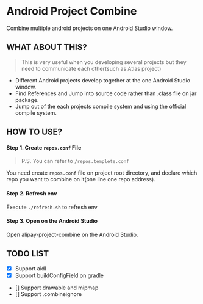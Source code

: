 # Android Project Combine

Combine multiple android projects on one Android Studio window.

## WHAT ABOUT THIS?

> This is very useful when you developing several projects but they need to communicate each other(such as Atlas project)

- Different Android projects develop together at the one Android Studio window.
- Find References and Jump into source code rather than .class file on jar package.
- Jump out of the each projects compile system and using the official compile system.

## HOW TO USE?

#### Step 1. Create `repos.conf` File

> P.S. You can refer to `/repos.templete.conf`

You need create `repos.conf` file on project root directory, and declare which repo you want to combine on it(one line one repo address).

#### Step 2. Refresh env

Execute `./refresh.sh` to refresh env

#### Step 3. Open on the Android Studio

Open alipay-project-combine on the Android Studio.


## TODO LIST

- [x] Support aidl
- [x] Support buildConfigField on gradle
- [] Support drawable and mipmap
- [] Support .combineignore
